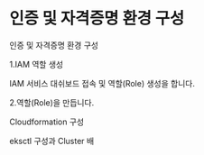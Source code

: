 # 인증 및 자격증명 환경 구성

인증 및 자격증명 환경 구성

1.IAM 역할 생성

IAM 서비스 대쉬보드 접속 및 역할\(Role\) 생성을 합니다.

2.역할\(Role\)을 만듭니다.

Cloudformation 구성



eksctl 구성과 Cluster 배

